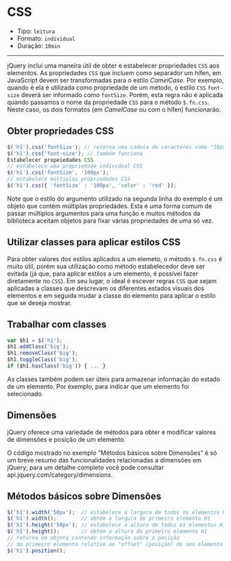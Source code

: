 # CSS

* Tipo: `leitura`
* Formato: `individual`
* Duração: `10min`

***

jQuery inclui uma maneira útil de obter e estabelecer propriedades `CSS` aos elementos. As propriedades `CSS` que incluem como separador um hífen, em JavaScript devem ser transformadas para o estilo *CamelCase*. Por exemplo, quando é ela é utilizada como propriedade de um método, o estilo `CSS` `font-size` deverá ser informado como `fontSize`. Porém, esta regra não é aplicada quando passamos o nome da propriedade `CSS` para o método `$.fn.css`. Neste caso, os dois formatos (em *CamelCase* ou com o hífen) funcionarão.

## Obter propriedades CSS

```js
$('h1').css('fontSize'); // retorna uma cadeia de caracteres como "19px"
$('h1').css('font-size'); // também funciona
Estabelecer propeiedades CSS
// estabelece uma propriedade individual CSS
$('h1').css('fontSize', '100px');
// estabelece múltiplas propriedades CSS
$('h1').css({ 'fontSize' : '100px', 'color' : 'red' });
```

Note que o estilo do argumento utilizado na segunda linha do exemplo é um objeto que contém múltiplas propriedades. Esta é uma forma comum de passar múltiplos argumentos para uma função e muitos métodos da biblioteca aceitam objetos para fixar várias propriedades de uma só vez.

## Utilizar classes para aplicar estilos CSS

Para obter valores dos estilos aplicados a um elemeto, o método `$.fn.css` é muito útil, porém sua utilização como método estabelecedor deve ser evitada (já que, para aplicar estilos a um elemento, é possível fazer diretamente no `CSS`). Em seu lugar, o ideal é escever regras `CSS` que sejam aplicadas a classes que descrevam os diferentes estados visuais dos elementos e em seguida mudar a classe do elemento para aplicar o estilo que se deseja mostrar.

## Trabalhar com classes

```js
var $h1 = $('h1');
$h1.addClass('big');
$h1.removeClass('big');
$h1.toggleClass('big');
if ($h1.hasClass('big')) { ... }
```
As classes também podem ser úteis para armazenar informação do estado de um elemento. Por exemplo, para indicar que um elemento foi selecionado.

## Dimensões

jQuery oferece uma variedade de métodos para obter e modificar valores de dimensões e posição de um elemento.

O código mostrado no exemplo "Métodos básicos sobre Dimensões" é só um breve resumo das funcionalidades relacionadas a dimensões em jQuery; para um detalhe completo você pode consultar api.jquery.com/category/dimensions.

## Métodos básicos sobre Dimensões

```js
$('h1').width('50px');  // estabelece a largura de todos os elementos H1
$('h1').width();        // obtém a largura do primeiro elemento H1
$('h1').height('50px'); // estabelece a altura de todos os elementos H1
$('h1').height();       // obtém a altura do primeiro elemento H1
// retorna um objeto contendo informação sobre a posição
// do primeiro elemento relativo ao "offset" (posição) do seu elemento pai
$('h1').position();
```
